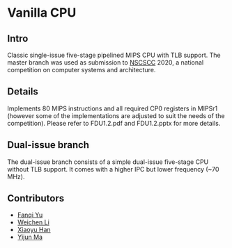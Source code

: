# Vanilla CPU

## Intro
Classic single-issue five-stage pipelined MIPS CPU with TLB support.
The master branch was used as submission to [NSCSCC](http://www.nscscc.org) 2020, a national competition on computer systems and architecture.

## Details
Implements 80 MIPS instructions and all required CP0 registers in MIPSr1 (however some of the implementations are adjusted to suit the needs of the competition).
Please refer to FDU1.2.pdf and FDU1.2.pptx for more details.

## Dual-issue branch
The dual-issue branch consists of a simple dual-issue five-stage CPU without TLB support. It comes with a higher IPC but lower frequency (~70 MHz).

## Contributors
- [Fanqi Yu](https://github.com/TwistsOfFate)
- [Weichen Li](https://github.com/kleinercubs)
- [Xiaoyu Han](https://github.com/HatsuneHan)
- [Yijun Ma](https://github.com/jasha64)

